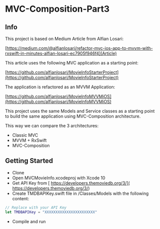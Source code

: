 # MVC-Composition-Part3

## Info

This project is based on Medium Article from Alfian Losari:

[https://medium.com/@alfianlosari/refactor-mvc-ios-app-to-mvvm-with-rxswift-in-minutes-alfian-losari-ec7905f946f4](Article)

This article uses the following MVC application as a starting point:

[https://github.com/alfianlosari/MovieInfoStarterProject](https://github.com/alfianlosari/MovieInfoStarterProject)

The application is refactored as an MVVM Application:

[https://github.com/alfianlosari/MovieInfoMVVMiOS](https://github.com/alfianlosari/MovieInfoMVVMiOS)

This project uses the same Models and Service classes as a starting point to build the same application using MVC-Composition architecture.

This way we can compare the 3 architectures:

- Classic MVC
- MVVM + RxSwift
- MVC-Composition

## Getting Started

- Clone
- Open MVCMovieInfo.xcodeproj with Xcode 10
- Get API Key from [ https://developers.themoviedb.org/3/]( https://developers.themoviedb.org/3/)
- Create TMDBAPIKey.swift file in /Classes/Models with the following content:

```Swift
// Replace with your API Key
let TMDBAPIKey = "XXXXXXXXXXXXXXXXXXXXXXX"
```
- Compile and run
